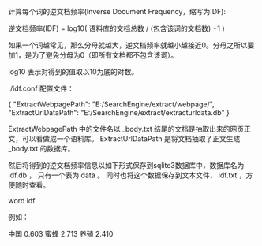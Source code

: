 ﻿计算每个词的逆文档频率(Inverse Document Frequency，缩写为IDF):

逆文档频率(IDF) = log10( 语料库的文档总数 / (包含该词的文档数) +1 )


如果一个词越常见，那么分母就越大，逆文档频率就越小越接近0。分母之所以要加1，是为了避免分母为0（即所有文档都不包含该词）。

log10 表示对得到的值取以10为底的对数。


./idf.conf 配置文件： 

{
	"ExtractWebpagePath": "E:/SearchEngine/extract/webpage/",
	"ExtractUrlDataPath": "E:/SearchEngine/extract/extracturldata.db"
}

ExtractWebpagePath 中的文件名以 _body.txt 结尾的文档是抽取出来的网页正文，可以看做成一个语料库。
ExtractUrlDataPath 是将文档抽取了正文生成 _body.txt 的数据库。



然后将得到的逆文档频率信息以如下形式保存到sqlite3数据库中，数据库名为 idf.db ， 只有一个表为 data 。
同时也将这个数据保存到文本文件， idf.txt ，方便随时查看。

word  idf

例如：

中国  0.603
蜜蜂  2.713
养殖  2.410
